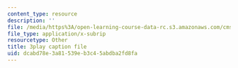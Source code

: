 ```yaml
---
content_type: resource
description: ''
file: /media/https%3A/open-learning-course-data-rc.s3.amazonaws.com/cms-608-game-design-spring-2014/dcabd78e3a81539eb3c45abdba2fd8fa_1506661.vtt
file_type: application/x-subrip
resourcetype: Other
title: 3play caption file
uid: dcabd78e-3a81-539e-b3c4-5abdba2fd8fa
---
```

